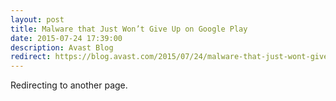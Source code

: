 ```yaml
---
layout: post
title: Malware that Just Won’t Give Up on Google Play
date: 2015-07-24 17:39:00
description: Avast Blog
redirect: https://blog.avast.com/2015/07/24/malware-that-just-wont-give-up-on-google-play/
---
```


Redirecting to another page.
